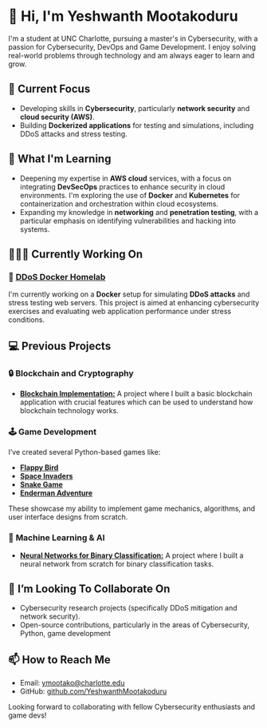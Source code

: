 # 👋 Hi, I'm Yeshwanth Mootakoduru

I'm a student at UNC Charlotte, pursuing a master's in Cybersecurity, with a passion for Cybersecurity, DevOps and Game Development. I enjoy solving real-world problems through technology and am always eager to learn and grow.

## 🔭 Current Focus
- Developing skills in **Cybersecurity**, particularly **network security** and **cloud security (AWS)**.
- Building **Dockerized applications** for testing and simulations, including DDoS attacks and stress testing.

## 🌱 What I'm Learning
- Deepening my expertise in **AWS cloud** services, with a focus on integrating **DevSecOps** practices to enhance security in cloud environments. I'm exploring the use of **Docker** and **Kubernetes** for containerization and orchestration within cloud ecosystems.
- Expanding my knowledge in **networking** and **penetration testing**, with a particular emphasis on identifying vulnerabilities and hacking into systems.

## 👩🏻‍💻 Currently Working On
### 🚀 [**DDoS Docker Homelab**](https://github.com/yeshwanthmoota/ddos-docker-homelab)
I'm currently working on a **Docker** setup for simulating **DDoS attacks** and stress testing web servers. This project is aimed at enhancing cybersecurity exercises and evaluating web application performance under stress conditions.


## 💻 Previous Projects

### 🔒 **Blockchain and Cryptography**
- [**Blockchain Implementation:**](https://github.com/yeshwanthmoota/Blockchain-Implementation) A project where I built a basic blockchain application with crucial features which can be used to understand how blockchain technology works.

### 🕹️ **Game Development**
I’ve created several Python-based games like:
- [**Flappy Bird**](https://github.com/yeshwanthmoota/Flappy_Bird)
- [**Space Invaders**](https://github.com/yeshwanthmoota/Space_Invaders)
- [**Snake Game**](https://github.com/yeshwanthmoota/Snake_Game_Using_LL)
- [**Enderman Adventure**](https://github.com/yeshwanthmoota/Enderman-adventure)

These showcase my ability to implement game mechanics, algorithms, and user interface designs from scratch.

### 🧠 **Machine Learning & AI**
- [**Neural Networks for Binary Classification:**](https://github.com/yeshwanthmoota/Neural_Networks_Binary_Classification_From_Scratch) A project where I built a neural network from scratch for binary classification tasks.


## 👀 I’m Looking To Collaborate On
- Cybersecurity research projects (specifically DDoS mitigation and network security).
- Open-source contributions, particularly in the areas of Cybersecurity, Python, game development

## 📫 How to Reach Me
- Email: [ymootako@charlotte.edu](mailto:ymootako@charlotte.edu)
- GitHub: [github.com/YeshwanthMootakoduru](https://github.com/yeshwanthmoota)

Looking forward to collaborating with fellow Cybersecurity enthusiasts and game devs!
